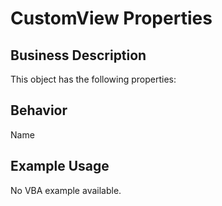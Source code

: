 # CustomView Properties

## Business Description
This object has the following properties:

## Behavior
Name

## Example Usage
No VBA example available.